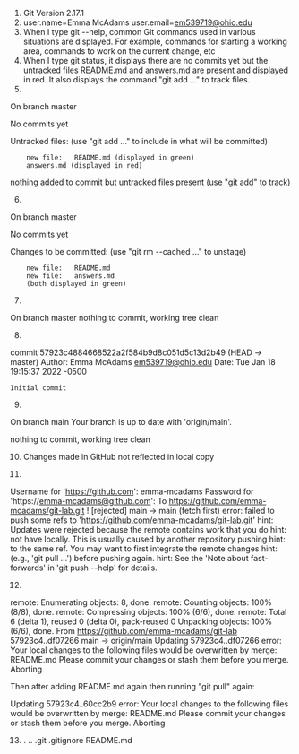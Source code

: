 1) Git Version 2.17.1
2) user.name=Emma McAdams
   user.email=em539719@ohio.edu
3) When I type git --help, common Git commands used in various situations are displayed. For example, commands for starting a working area, commands to work on the current change, etc
4) When I type git status, it displays there are no commits yet but the untracked files README.md and answers.md are present and displayed in red. It also displays the command "git add <file>..." to track files.
5)
On branch master

No commits yet

Untracked files:
  (use "git add <file>..." to include in what will be committed)

        new file:   README.md (displayed in green)
        answers.md (displayed in red)

nothing added to commit but untracked files present (use "git add" to track)

6)
On branch master

No commits yet

Changes to be committed:
  (use "git rm --cached <file>..." to unstage)

        new file:   README.md
        new file:   answers.md
        (both displayed in green)

7)
On branch master
nothing to commit, working tree clean

8)
commit 57923c4884668522a2f584b9d8c051d5c13d2b49 (HEAD -> master)
Author: Emma McAdams <em539719@ohio.edu>
Date:   Tue Jan 18 19:15:37 2022 -0500

    Initial commit

9) 
On branch main
Your branch is up to date with 'origin/main'.

nothing to commit, working tree clean

10) Changes made in GitHub not reflected in local copy

11) 
Username for 'https://github.com': emma-mcadams
Password for 'https://emma-mcadams@github.com':
To https://github.com/emma-mcadams/git-lab.git
 ! [rejected]        main -> main (fetch first)
error: failed to push some refs to 'https://github.com/emma-mcadams/git-lab.git'
hint: Updates were rejected because the remote contains work that you do
hint: not have locally. This is usually caused by another repository pushing
hint: to the same ref. You may want to first integrate the remote changes
hint: (e.g., 'git pull ...') before pushing again.
hint: See the 'Note about fast-forwards' in 'git push --help' for details.

12)
remote: Enumerating objects: 8, done.
remote: Counting objects: 100% (8/8), done.
remote: Compressing objects: 100% (6/6), done.
remote: Total 6 (delta 1), reused 0 (delta 0), pack-reused 0
Unpacking objects: 100% (6/6), done.
From https://github.com/emma-mcadams/git-lab
   57923c4..df07266  main       -> origin/main
Updating 57923c4..df07266
error: Your local changes to the following files would be overwritten by merge:
        README.md
Please commit your changes or stash them before you merge.
Aborting

Then after adding README.md again then running "git pull" again:

Updating 57923c4..60cc2b9
error: Your local changes to the following files would be overwritten by merge:
        README.md
Please commit your changes or stash them before you merge.
Aborting

13) .  ..  .git  .gitignore  README.md
   
